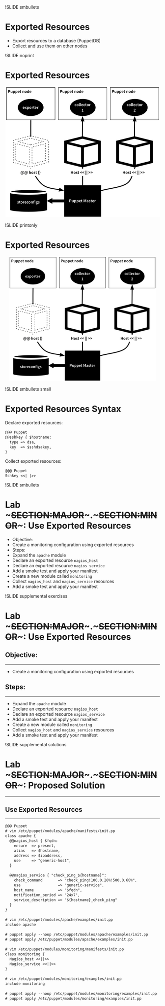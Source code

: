 !SLIDE smbullets
# Exported Resources

* Export resources to a database (PuppetDB)
* Collect and use them on other nodes


!SLIDE noprint
# Exported Resources

<center><img src="../_images/resources/exported_resources.png" style="width:503px;height:425px;" alt="Exported Resources"/></center>


!SLIDE printonly
# Exported Resources

<center><img src="../_images/resources/exported_resources.png" style="width:480px;height:406px;" alt="Exported Resources"/></center>


!SLIDE smbullets small
# Exported Resources Syntax

Declare exported resources:

    @@@ Puppet
    @@sshkey { $hostname:
      type => dsa,
      key  => $sshdsakey,
    }

Collect exported resources:

    @@@ Puppet
    Sshkey <<| |>>


!SLIDE smbullets
# Lab ~~~SECTION:MAJOR~~~.~~~SECTION:MINOR~~~: Use Exported Resources

* Objective:
 * Create a monitoring configuration using exported resources
* Steps:
 * Expand the `apache` module
 * Declare an exported resource `nagios_host`
 * Declare an exported resource `nagios_service`
 * Add a smoke test and apply your manifest
 * Create a new module called `monitoring`
 * Collect `nagios_host` and `nagios_service` resources
 * Add a smoke test and apply your manifest

!SLIDE supplemental exercises
# Lab ~~~SECTION:MAJOR~~~.~~~SECTION:MINOR~~~: Use Exported Resources

## Objective:

****

* Create a monitoring configuration using exported resources

## Steps:

****

* Expand the `apache` module
* Declare an exported resource `nagios_host`
* Declare an exported resource `nagios_service`
* Add a smoke test and apply your manifest
* Create a new module called `monitoring`
* Collect `nagios_host` and `nagios_service` resources
* Add a smoke test and apply your manifest


!SLIDE supplemental solutions
# Lab ~~~SECTION:MAJOR~~~.~~~SECTION:MINOR~~~: Proposed Solution

****

## Use Exported Resources

****

    @@@ Puppet
    # vim /etc/puppet/modules/apache/manifests/init.pp
    class apache {
      @@nagios_host { $fqdn:
        ensure  => present,
        alias   => $hostname,
        address => $ipaddress,
        use     => "generic-host",
      }

      @@nagios_service { "check_ping_${hostname}":
        check_command       => "check_ping!100.0,20%!500.0,60%",
        use                 => "generic-service",
        host_name           => "$fqdn",
        notification_period => "24x7",
        service_description => "${hostname}_check_ping"
      }
    }

    # vim /etc/puppet/modules/apache/examples/init.pp
    include apache

    # puppet apply --noop /etc/puppet/modules/apache/examples/init.pp
    # puppet apply /etc/puppet/modules/apache/examples/init.pp

    # vim /etc/puppet/modules/monitoring/manifests/init.pp
    class monitoring {
      Nagios_host <<||>>
      Nagios_service <<||>>
    }

    # vim /etc/puppet/modules/monitoring/examples/init.pp
    include monitoring

    # puppet apply --noop /etc/puppet/modules/monitoring/examples/init.pp
    # puppet apply /etc/puppet/modules/monitoring/examples/init.pp
